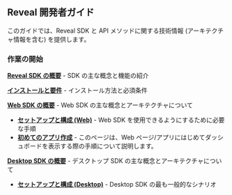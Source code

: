 ## Reveal 開発者ガイド

このガイドでは、Reveal SDK と API メソッドに関する技術情報 (アーキテクチャ情報を含む) を提供します。

### 作業の開始

[**Reveal SDK の概要**](~/jp/developer/general/overview.html) - SDK の主な概念と機能の紹介

[**インストールと要件**](~/jp/developer/general/installation-requirements.html) - インストール方法と必須条件

[**Web SDK の概要**](~/jp/developer/web-sdk/overview.html) - Web SDK の主な概念とアーキテクチャについて
  - [**セットアップと構成 (Web)**](~/jp/developer/setup-configuration/setup-configuration-web.html) - Web SDK を使用できるようにするために必要な手順
  - [**初めてのアプリ作成**](~/jp/developer/web-sdk/create-first-app.html) - このページは、Web ページ/アプリにはじめてダッシュボードを表示する際の手順について説明します。

[**Desktop SDK の概要**](~/jp/developer/desktop-sdk/overview.html) - デスクトップ SDK の主な概念とアーキテクチャについて
  - [**セットアップと構成 (Desktop)**](~/jp/developer/setup-configuration/setup-configuration-desktop.html) - Desktop SDK の最も一般的なシナリオ
